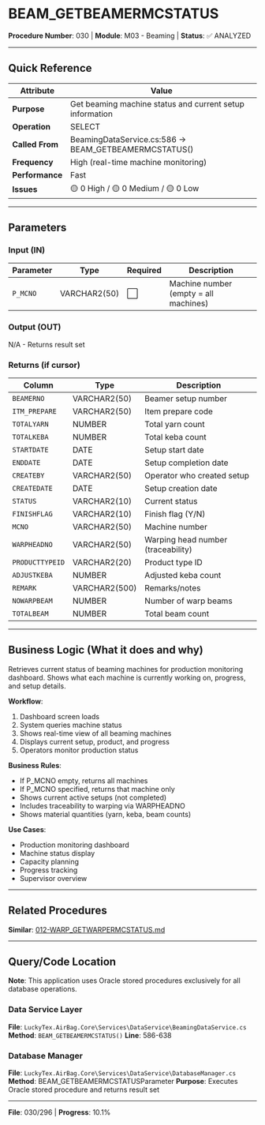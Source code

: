 # BEAM_GETBEAMERMCSTATUS

**Procedure Number**: 030 | **Module**: M03 - Beaming | **Status**: ✅ ANALYZED

---

## Quick Reference

| Attribute | Value |
|-----------|-------|
| **Purpose** | Get beaming machine status and current setup information |
| **Operation** | SELECT |
| **Called From** | BeamingDataService.cs:586 → BEAM_GETBEAMERMCSTATUS() |
| **Frequency** | High (real-time machine monitoring) |
| **Performance** | Fast |
| **Issues** | 🟡 0 High / 🟡 0 Medium / 🟡 0 Low |

---

## Parameters

### Input (IN)

| Parameter | Type | Required | Description |
|-----------|------|----------|-------------|
| `P_MCNO` | VARCHAR2(50) | ⬜ | Machine number (empty = all machines) |

### Output (OUT)

N/A - Returns result set

### Returns (if cursor)

| Column | Type | Description |
|--------|------|-------------|
| `BEAMERNO` | VARCHAR2(50) | Beamer setup number |
| `ITM_PREPARE` | VARCHAR2(50) | Item prepare code |
| `TOTALYARN` | NUMBER | Total yarn count |
| `TOTALKEBA` | NUMBER | Total keba count |
| `STARTDATE` | DATE | Setup start date |
| `ENDDATE` | DATE | Setup completion date |
| `CREATEBY` | VARCHAR2(50) | Operator who created setup |
| `CREATEDATE` | DATE | Setup creation date |
| `STATUS` | VARCHAR2(10) | Current status |
| `FINISHFLAG` | VARCHAR2(10) | Finish flag (Y/N) |
| `MCNO` | VARCHAR2(50) | Machine number |
| `WARPHEADNO` | VARCHAR2(50) | Warping head number (traceability) |
| `PRODUCTTYPEID` | VARCHAR2(20) | Product type ID |
| `ADJUSTKEBA` | NUMBER | Adjusted keba count |
| `REMARK` | VARCHAR2(500) | Remarks/notes |
| `NOWARPBEAM` | NUMBER | Number of warp beams |
| `TOTALBEAM` | NUMBER | Total beam count |

---

## Business Logic (What it does and why)

Retrieves current status of beaming machines for production monitoring dashboard. Shows what each machine is currently working on, progress, and setup details.

**Workflow**:
1. Dashboard screen loads
2. System queries machine status
3. Shows real-time view of all beaming machines
4. Displays current setup, product, and progress
5. Operators monitor production status

**Business Rules**:
- If P_MCNO empty, returns all machines
- If P_MCNO specified, returns that machine only
- Shows current active setups (not completed)
- Includes traceability to warping via WARPHEADNO
- Shows material quantities (yarn, keba, beam counts)

**Use Cases**:
- Production monitoring dashboard
- Machine status display
- Capacity planning
- Progress tracking
- Supervisor overview

---

## Related Procedures

**Similar**: [012-WARP_GETWARPERMCSTATUS.md](../02_Warping/012-WARP_GETWARPERMCSTATUS.md)

---

## Query/Code Location

**Note**: This application uses Oracle stored procedures exclusively for all database operations.

### Data Service Layer
**File**: `LuckyTex.AirBag.Core\Services\DataService\BeamingDataService.cs`
**Method**: `BEAM_GETBEAMERMCSTATUS()`
**Line**: 586-638

### Database Manager
**File**: `LuckyTex.AirBag.Core\Services\DataService\DatabaseManager.cs`
**Method**: BEAM_GETBEAMERMCSTATUSParameter
**Purpose**: Executes Oracle stored procedure and returns result set

---

**File**: 030/296 | **Progress**: 10.1%
